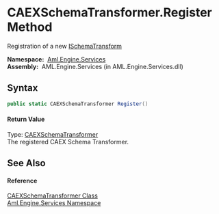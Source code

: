 CAEXSchemaTransformer.Register Method
=====================================
Registration of a new [ISchemaTransform][1]

  **Namespace:**  [Aml.Engine.Services][2]  
  **Assembly:**  AML.Engine.Services (in AML.Engine.Services.dll)

Syntax
------

```csharp
public static CAEXSchemaTransformer Register()
```

#### Return Value
Type: [CAEXSchemaTransformer][3]  
The registered CAEX Schema Transformer.

See Also
--------

#### Reference
[CAEXSchemaTransformer Class][3]  
[Aml.Engine.Services Namespace][2]  

[1]: ../../Aml.Engine.Services.Interfaces/ISchemaTransform/README.md
[2]: ../README.md
[3]: README.md
[4]: https://www.automationml.org
[5]: ../../icons/logoShade.png